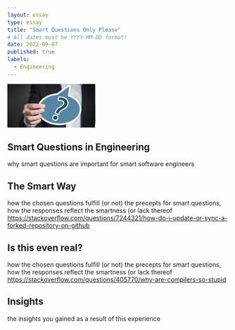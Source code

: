 ```yaml
---
layout: essay
type: essay
title: "Smart Questions Only Please"
# All dates must be YYYY-MM-DD format!
date: 2022-09-07
published: true
labels:
  - Engineering
---
```



<img width="200px" class="rounded float-start pe-4" src="../img/smartquestions.png">

## Smart Questions in Engineering

why smart questions are important for smart software engineers

## The Smart Way
how the chosen questions fulfill (or not) the precepts for smart questions, how the responses reflect the smartness (or lack thereof
https://stackoverflow.com/questions/7244321/how-do-i-update-or-sync-a-forked-repository-on-github

## Is this even real?
how the chosen questions fulfill (or not) the precepts for smart questions, how the responses reflect the smartness (or lack thereof
https://stackoverflow.com/questions/405770/why-are-compilers-so-stupid

## Insights
the insights you gained as a result of this experience
